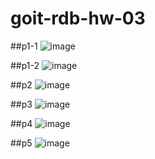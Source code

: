 # goit-rdb-hw-03

##p1-1
![image](https://github.com/user-attachments/assets/ff96e69a-53b4-4c2e-bb2a-6cb7a47da4f3)

##p1-2
![image](https://github.com/user-attachments/assets/b721a517-2814-49e1-8ff8-30121040de2a)

##p2
![image](https://github.com/user-attachments/assets/659c0b85-fec7-4865-a09b-5bc76508eca4)

##p3
![image](https://github.com/user-attachments/assets/5ad8d744-15f1-4725-8d2c-e269a8540e15)

##p4
![image](https://github.com/user-attachments/assets/fee768af-f680-4532-a4fb-e5f1fc85143c)

##p5
![image](https://github.com/user-attachments/assets/2f4ed522-b6f9-4625-9a9b-35876180bd95)
